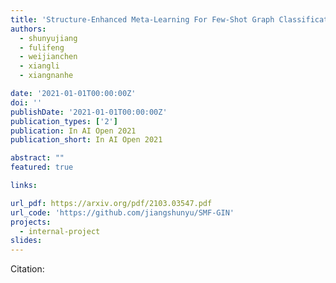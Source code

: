 ```yaml
---
title: 'Structure-Enhanced Meta-Learning For Few-Shot Graph Classification'
authors:
  - shunyujiang
  - fulifeng
  - weijianchen
  - xiangli
  - xiangnanhe

date: '2021-01-01T00:00:00Z'
doi: ''
publishDate: '2021-01-01T00:00:00Z'
publication_types: ['2']
publication: In AI Open 2021
publication_short: In AI Open 2021

abstract: ""
featured: true

links:

url_pdf: https://arxiv.org/pdf/2103.03547.pdf
url_code: 'https://github.com/jiangshunyu/SMF-GIN'
projects:
  - internal-project
slides:
---
```




Citation:
